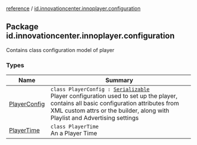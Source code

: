 [reference](../index.md) / [id.innovationcenter.innoplayer.configuration](./index.md)

## Package id.innovationcenter.innoplayer.configuration

Contains class configuration model of player

### Types

| Name | Summary |
|---|---|
| [PlayerConfig](-player-config/index.md) | `class PlayerConfig : `[`Serializable`](https://developer.android.com/reference/java/io/Serializable.html)<br>Player configuration used to set up the player, contains all basic configuration attributes from XML custom attrs or the builder, along with Playlist and Advertising settings |
| [PlayerTime](-player-time/index.md) | `class PlayerTime`<br>An a Player Time |
